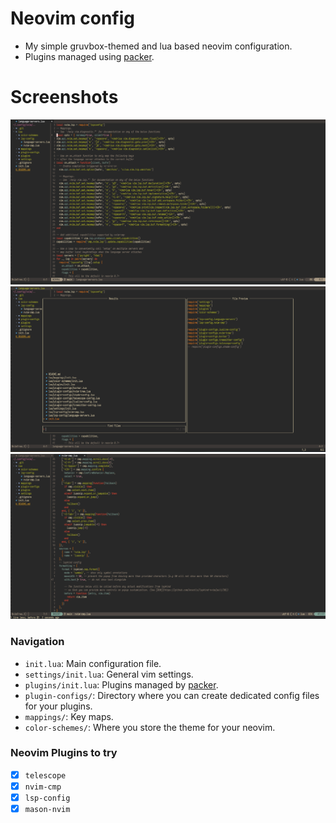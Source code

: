 # Neovim config

- My simple gruvbox-themed and lua based neovim configuration.
- Plugins managed using [packer](https://github.com/wbthomason/packer.nvim).

# Screenshots

![screenshot](/screenshots/s1.png)
![screenshot](/screenshots/s2.png)
![screenshot](/screenshots/s3.png)

### Navigation
- `init.lua`: Main configuration file.
- `settings/init.lua`: General vim settings.
- `plugins/init.lua`: Plugins managed by [packer](https://github.com/wbthomason/packer.nvim).
- `plugin-configs/`: Directory where you can create dedicated config files for your plugins.
- `mappings/`: Key maps.
- `color-schemes/`: Where you store the theme for your neovim.

### Neovim Plugins to try
- [x] `telescope`
- [x] `nvim-cmp`
- [x] `lsp-config`
- [x] `mason-nvim`
